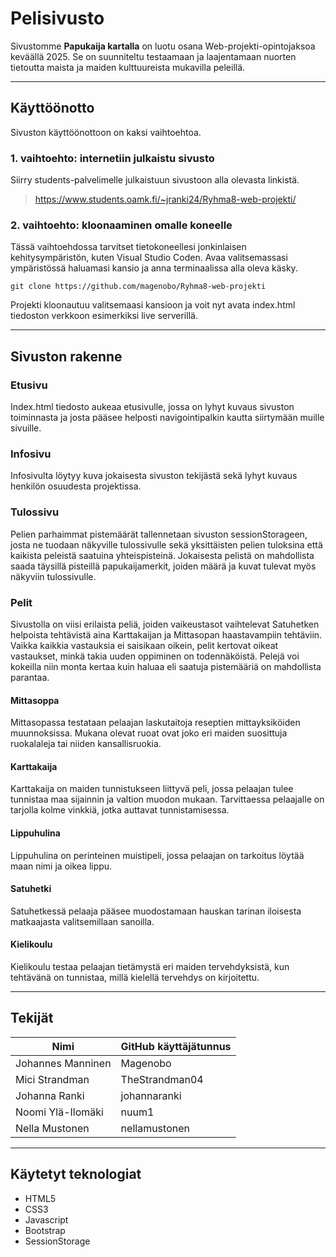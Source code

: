 # Pelisivusto

Sivustomme **Papukaija kartalla** on luotu osana Web-projekti-opintojaksoa keväällä 2025. Se on suunniteltu testaamaan ja laajentamaan nuorten tietoutta maista ja maiden kulttuureista mukavilla peleillä.

---

## Käyttöönotto

Sivuston käyttöönottoon on kaksi vaihtoehtoa.

### 1. vaihtoehto: internetiin julkaistu sivusto

Siirry students-palvelimelle julkaistuun sivustoon alla olevasta linkistä.

> https://www.students.oamk.fi/~jranki24/Ryhma8-web-projekti/

### 2. vaihtoehto: kloonaaminen omalle koneelle

Tässä vaihtoehdossa tarvitset tietokoneellesi jonkinlaisen kehitysympäristön, kuten Visual Studio Coden. Avaa valitsemassasi ympäristössä haluamasi kansio ja anna terminaalissa alla oleva käsky.

```
git clone https://github.com/magenobo/Ryhma8-web-projekti
```
Projekti kloonautuu valitsemaasi kansioon ja voit nyt avata index.html tiedoston verkkoon esimerkiksi live serverillä.

---

## Sivuston rakenne
### Etusivu
Index.html tiedosto aukeaa etusivulle, jossa on lyhyt kuvaus sivuston toiminnasta ja josta pääsee helposti navigointipalkin kautta siirtymään muille sivuille.

### Infosivu
Infosivulta löytyy kuva jokaisesta sivuston tekijästä sekä lyhyt kuvaus henkilön osuudesta projektissa.

### Tulossivu
Pelien parhaimmat pistemäärät tallennetaan sivuston sessionStorageen, josta ne tuodaan näkyville tulossivulle sekä yksittäisten pelien tuloksina että kaikista peleistä saatuina yhteispisteinä. Jokaisesta pelistä on mahdollista saada täysillä pisteillä papukaijamerkit, joiden määrä ja kuvat tulevat myös näkyviin tulossivulle.

### Pelit
Sivustolla on viisi erilaista peliä, joiden vaikeustasot vaihtelevat Satuhetken helpoista tehtävistä aina Karttakaijan ja Mittasopan haastavampiin tehtäviin. Vaikka kaikkia vastauksia ei saisikaan oikein, pelit kertovat oikeat vastaukset, minkä takia uuden oppiminen on todennäköistä. Pelejä voi kokeilla niin monta kertaa kuin haluaa eli saatuja pistemääriä on mahdollista parantaa.

#### Mittasoppa
Mittasopassa testataan pelaajan laskutaitoja reseptien mittayksiköiden muunnoksissa. Mukana olevat ruoat ovat joko eri maiden suosittuja ruokalaleja tai niiden kansallisruokia.

#### Karttakaija
Karttakaija on maiden tunnistukseen liittyvä peli, jossa pelaajan tulee tunnistaa maa sijainnin ja valtion muodon mukaan. Tarvittaessa pelaajalle on tarjolla kolme vinkkiä, jotka auttavat tunnistamisessa.

#### Lippuhulina
Lippuhulina on perinteinen muistipeli, jossa pelaajan on tarkoitus löytää maan nimi ja oikea lippu.

#### Satuhetki
Satuhetkessä pelaaja pääsee muodostamaan hauskan tarinan iloisesta matkaajasta valitsemillaan sanoilla.

#### Kielikoulu
Kielikoulu testaa pelaajan tietämystä eri maiden tervehdyksistä, kun tehtävänä on tunnistaa, millä kielellä tervehdys on kirjoitettu.

---

## Tekijät

|        Nimi         |  GitHub käyttäjätunnus  |
| ------------------- | ----------------------- |
|  Johannes Manninen  |        Magenobo         |
|   Mici Strandman    |     TheStrandman04      |
|    Johanna Ranki    |      johannaranki       |
|  Noomi Ylä-Ilomäki  |         nuum1           |
|   Nella Mustonen    |      nellamustonen      |

---

## Käytetyt teknologiat

- HTML5
- CSS3
- Javascript
- Bootstrap
- SessionStorage


